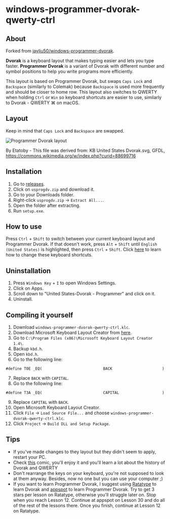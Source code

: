 windows-programmer-dvorak-qwerty-ctrl
=====================================
About
-----
Forked from [jayliu50/windows-programmer-dvorak](https://github.com/jayliu50/windows-programmer-dvorak). 

**Dvorak** is a keyboard layout that makes typing easier and lets you type 
faster. **Programmer Dvorak** is a variant of Dvorak with different number and 
symbol positions to help you write programs more efficiently. 

This layout is based on Programmer Dvorak, but swaps `Caps Lock` and 
`Backspace` (similarly to Colemak) because `Backspace` is used more frequently and
should be closer to home row. This layout also switches to QWERTY when holding 
`Ctrl` or `Win` so keyboard shortcuts are easier to use, similarly to 
Dvorak - QWERTY ⌘ on macOS.

Layout
------
Keep in mind that `Caps Lock` and `Backspace` are swapped.

![Programmer Dvorak layout](https://user-images.githubusercontent.com/56197853/116783257-13d90600-aa8e-11eb-83b2-277b385cde4e.png)

By Etatoby - This file was derived from:  KB United States Dvorak.svg, GFDL, 
https://commons.wikimedia.org/w/index.php?curid=88699716

Installation
------------
1. Go to 
[releases](https://github.com/glibg10b/windows-programmer-dvorak/releases).
2. Click on `usprogdv.zip` and download it.
3. Go to your Downloads folder.
4. Right-click `usprogdv.zip` -> `Extract All...`.
5. Open the folder after extracting.
6. Run `setup.exe`.

How to use
----------
Press `Ctrl` + `Shift` to switch between your current keyboard layout and 
Programmer Dvorak. If that doesn't work, press `Alt` + `Shift` until 
`English (United States)` is highlighted, then press `Ctrl` + `Shift`. Click 
[here](https://winaero.com/change-hotkeys-switch-keyboard-layout-windows-10/) to 
learn how to change these keyboard shortcuts.

Uninstallation
--------------
1. Press `Windows Key` + `I` to open Windows Settings.
2. Click on Apps.
3. Scroll down to "United States-Dvorak - Programmer" and click on it.
4. Uninstall.

Compiling it yourself
---------------------
1. Download `windows-programmer-dvorak-qwerty-ctrl.klc`.
2. Download Microsoft Keyboard Layout Creator from 
[here](https://www.microsoft.com/en-us/download/confirmation.aspx?id=102134).
3. Go to `C:\Program Files (x86)\Microsoft Keyboard Layout Creator 1.4\`.
4. Backup `kbd.h`.
5. Open `kbd.h`.
6. Go to the following line:
```
#define T0E _EQ(                           BACK                      )
```
7. Replace `BACK` with `CAPITAL`.
8. Go to the following line:
```
#define T3A _EQ(                           CAPITAL                   )
```
9. Replace `CAPITAL` with `BACK`.
11. Open Microsoft Keyboard Layout Creator.
12. Click `File` -> `Load Source File...` and choose `windows-programmer-dvorak-qwerty-ctrl.klc`.
13. Click `Project` -> `Build DLL and Setup Package`.

Tips
----
- If you've made changes to they layout but they didn't seem to apply, restart
your PC.
- Check [this](http://www.dvzine.org/) comic, you'll enjoy it and you'll learn a 
lot about the history of Dvorak and QWERTY
- Don't rearrange the keys on your keyboard, you're not supposed to look at them
anyway. Besides, now no one but you can use your computer ;)
- If you want to learn Programmer Dvorak, I suggest using 
[Ratatype](https://www.ratatype.com/courses/english-dvorak/) to learn Dvorak and 
[appspot](https://programmer-dvorak.appspot.com/) to learn Programmer Dvorak. Try 
to get 3 stars per lesson on Ratatype, otherwise you'll struggle later on. Stop 
when you reach Lesson 12. Continue at appspot on Lesson 30 and do all of the 
rest of the lessons there. Once you finish, continue at Lesson 12 on Ratatype.
